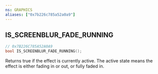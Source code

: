 ```yaml
---
ns: GRAPHICS
aliases: ["0x7b226c785a52a0a9"]
---
```

## IS_SCREENBLUR_FADE_RUNNING

```c
// 0x7B226C785A52A0A9
bool IS_SCREENBLUR_FADE_RUNNING();
```

Returns true if the effect is currently active. The active state means the effect is either fading in or out, or fully faded in.

